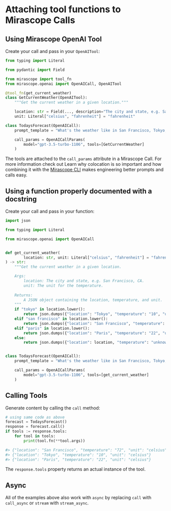 # Attaching tool functions to Mirascope Calls

## Using Mirascope OpenAI Tool

Create your call and pass in your `OpenAITool`:

```python
from typing import Literal

from pydantic import Field

from mirascope import tool_fn
from mirascope.openai import OpenAICall, OpenAITool

@tool_fn(get_current_weather)
class GetCurrentWeather(OpenAITool):
    """Get the current weather in a given location."""

    location: str = Field(..., description="The city and state, e.g. San Francisco, CA")
    unit: Literal["celsius", "fahrenheit"] = "fahrenheit"

class TodaysForecast(OpenAICall):
    prompt_template = "What's the weather like in San Francisco, Tokyo, and Paris?"

    call_params = OpenAICallParams(
        model="gpt-3.5-turbo-1106", tools=[GetCurrentWeather]
    )
```

The tools are attached to the `call_params` attribute in a Mirascope Call. For more information check out Learn why colocation is so important and how combining it with the [Mirascope CLI](using_the_mirascope_cli.md) makes engineering better prompts and calls easy.

## Using a function properly documented with a docstring

Create your call and pass in your function:

```python
import json

from typing import Literal

from mirascope.openai import OpenAICall


def get_current_weather(
		location: str, unit: Literal["celsius", "fahrenheit"] = "fahrenheit"
) -> str:
	"""Get the current weather in a given location.

	Args:
		location: The city and state, e.g. San Francisco, CA.
		unit: The unit for the temperature.
	
	Returns:
		A JSON object containing the location, temperature, and unit.
	"""
	if "tokyo" in location.lower():
		return json.dumps({"location": "Tokyo", "temperature": "10", "unit": unit})
	elif "san francisco" in location.lower():
		return json.dumps({"location": "San Francisco", "temperature": "72", "unit": unit})
	elif "paris" in location.lower():
		return json.dumps({"location": "Paris", "temperature": "22", "unit": unit})
	else:
		return json.dumps({"location": location, "temperature": "unknown"})


class TodaysForecast(OpenAICall):
    prompt_template = "What's the weather like in San Francisco, Tokyo, and Paris?"

    call_params = OpenAICallParams(
        model="gpt-3.5-turbo-1106", tools=[get_current_weather]
    )
```

## Calling Tools

Generate content by calling the `call` method:

```python
# using same code as above
forecast = TodaysForecast()
response = forecast.call()
if tools := response.tools:
    for tool in tools:
        print(tool.fn(**tool.args))

#> {"location": "San Francisco", "temperature": "72", "unit": "celsius"}
#> {"location": "Tokyo", "temperature": "10", "unit": "celsius"}
#> {"location": "Paris", "temperature": "22", "unit": "celsius"}
```

The `response.tools` property returns an actual instance of the tool.

## Async

All of the examples above also work with `async` by replacing `call` with `call_async` or `stream` with `stream_async`.
